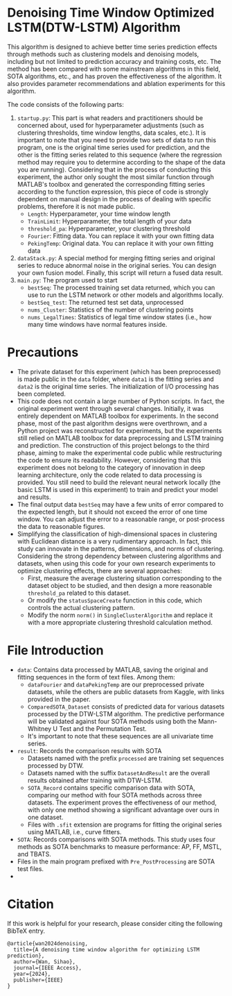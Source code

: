 # Denoising Time Window Optimized  LSTM(DTW-LSTM) Algorithm

This algorithm is designed to achieve better time series prediction effects through methods such as clustering models and denoising models, including but not limited to prediction accuracy and training costs, etc. The method has been compared with some mainstream algorithms in this field, SOTA algorithms, etc., and has proven the effectiveness of the algorithm. It also provides parameter recommendations and ablation experiments for this algorithm.

The code consists of the following parts:

1. `startup.py`: This part is what readers and practitioners should be concerned about, used for hyperparameter adjustments (such as clustering thresholds, time window lengths, data scales, etc.). It is important to note that you need to provide two sets of data to run this program, one is the original time series used for prediction, and the other is the fitting series related to this sequence (where the regression method may require you to determine according to the shape of the data you are running). Considering that in the process of conducting this experiment, the author only sought the most similar function through MATLAB's toolbox and generated the corresponding fitting series according to the function expression, this piece of code is strongly dependent on manual design in the process of dealing with specific problems, therefore it is not made public.
   - `Length`: Hyperparameter, your time window length
   - `TrainLimit`: Hyperparameter, the total length of your data
   - `threshold_pa`: Hyperparameter, your clustering threshold
   - `Fourier`: Fitting data. You can replace it with your own fitting data
   - `PekingTemp`: Original data. You can replace it with your own fitting data
2. `dataStack.py`: A special method for merging fitting series and original series to reduce abnormal noise in the original series. You can design your own fusion model. Finally, this script will return a fused data result.
3. `main.py`: The program used to start
   - `bestSeq`: The processed training set data returned, which you can use to run the LSTM network or other models and algorithms locally.
   - `bestSeq_test`: The returned test set data, unprocessed
   - `nums_Cluster`: Statistics of the number of clustering points
   - `nums_LegalTimes`: Statistics of legal time window states (i.e., how many time windows have normal features inside.

# Precautions

- The private dataset for this experiment (which has been preprocessed) is made public in the `data` folder, where `data1` is the fitting series and `data2` is the original time series. The initialization of I/O processing has been completed.
- This code does not contain a large number of Python scripts. In fact, the original experiment went through several changes. Initially, it was entirely dependent on MATLAB toolbox for experiments. In the second phase, most of the past algorithm designs were overthrown, and a Python project was reconstructed for experiments, but the experiments still relied on MATLAB toolbox for data preprocessing and LSTM training and prediction. The construction of this project belongs to the third phase, aiming to make the experimental code public while restructuring the code to ensure its readability. However, considering that this experiment does not belong to the category of innovation in deep learning architecture, only the code related to data processing is provided. You still need to build the relevant neural network locally (the basic LSTM is used in this experiment) to train and predict your model and results.
- The final output data `bestSeq` may have a few units of error compared to the expected length, but it should not exceed the error of one time window. You can adjust the error to a reasonable range, or post-process the data to reasonable figures.
- Simplifying the classification of high-dimensional spaces in clustering with Euclidean distance is a very rudimentary approach. In fact, this study can innovate in the patterns, dimensions, and norms of clustering. Considering the strong dependency between clustering algorithms and datasets, when using this code for your own research experiments to optimize clustering effects, there are several approaches:
  - First, measure the average clustering situation corresponding to the dataset object to be studied, and then design a more reasonable `threshold_pa` related to this dataset.
  - Or modify the `statusSpaceCreate` function in this code, which controls the actual clustering pattern.
  - Modify the norm `norm()` in `SingleClusterAlgorithm` and replace it with a more appropriate clustering threshold calculation method.


# File Introduction

- `data`: Contains data processed by MATLAB, saving the original and fitting sequences in the form of text files. Among them:
  - `dataFourier` and `dataPekingTemp` are our preprocessed private datasets, while the others are public datasets from Kaggle, with links provided in the paper.
  - `ComparedSOTA_Dataset` consists of predicted data for various datasets processed by the DTW-LSTM algorithm. The predictive performance will be validated against four SOTA methods using both the Mann-Whitney U Test and the Permutation Test.
  - It's important to note that these sequences are all univariate time series.
- `result`: Records the comparison results with SOTA
  - Datasets named with the prefix `processed` are training set sequences processed by DTW.
  - Datasets named with the suffix `DatasetAndResult` are the overall results obtained after training with DTW-LSTM.
  - `SOTA_Record` contains specific comparison data with SOTA, comparing our method with four SOTA methods across three datasets. The experiment proves the effectiveness of our method, with only one method showing a significant advantage over ours in one dataset.
  - Files with `.sfit` extension are programs for fitting the original series using MATLAB, i.e., curve fitters.
- `SOTA`: Records comparisons with SOTA methods. This study uses four methods as SOTA benchmarks to measure performance: AP, FF, MSTL, and TBATS.
- Files in the main program prefixed with `Pre_PostProcessing` are SOTA test files.
- 

# Citation

If this work is helpful for your research, please consider citing the following BibTeX entry.
```
@article{wan2024denoising,
  title={A denoising time window algorithm for optimizing LSTM prediction},
  author={Wan, Sihao},
  journal={IEEE Access},
  year={2024},
  publisher={IEEE}
}
```
